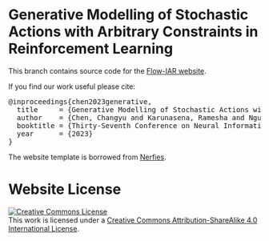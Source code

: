 # Generative Modelling of Stochastic Actions with Arbitrary Constraints in Reinforcement Learning

This branch contains source code for the [Flow-IAR website](https://cameron-chen.github.io/flow-iar).

If you find our work useful please cite:
<pre>
@inproceedings{chen2023generative,
  title     = {Generative Modelling of Stochastic Actions with Arbitrary Constraints in Reinforcement Learning},
  author    = {Chen, Changyu and Karunasena, Ramesha and Nguyen, Thanh Hong and Sinha, Arunesh and Varakantham, Pradeep},
  booktitle = {Thirty-Seventh Conference on Neural Information Processing Systems},
  year      = {2023}
}
</pre>

The website template is borrowed from [Nerfies](https://nerfies.github.io/).


# Website License
<a rel="license" href="http://creativecommons.org/licenses/by-sa/4.0/"><img alt="Creative Commons License" style="border-width:0" src="https://i.creativecommons.org/l/by-sa/4.0/88x31.png" /></a><br />This work is licensed under a <a rel="license" href="http://creativecommons.org/licenses/by-sa/4.0/">Creative Commons Attribution-ShareAlike 4.0 International License</a>.
